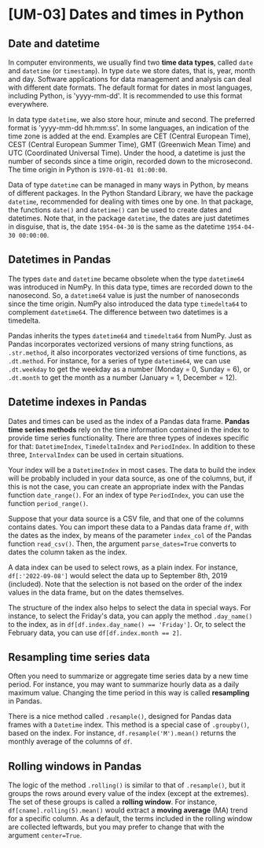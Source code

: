 # [UM-03] Dates and times in Python

## Date and datetime

In computer environments, we usually find two **time data types**, called `date` and `datetime` (or `timestamp`). In type `date` we store dates, that is, year, month and day. Software applications for data management and analysis can deal with different date formats. The default format for dates in most languages, including Python, is 'yyyy-mm-dd'. It is recommended to use this format everywhere. 

In data type `datetime`, we also store hour, minute and second. The preferred format is 'yyyy-mm-dd hh:mm:ss'. In some languages, an indication of the time zone is added at the end. Examples are CET (Central European Time), CEST (Central European Summer Time), GMT (Greenwich Mean Time) and UTC (Coordinated Universal Time). Under the hood, a datetime is just the number of seconds since a time origin, recorded down to the microsecond. The time origin in Python is `1970-01-01 01:00:00`. 

Data of type `datetime` can be managed in many ways in Python, by means of different packages. In the Python Standard Library, we have the package `datetime`, recommended for dealing with times one by one. In that package, the functions `date()` and `datetime()` can be used to create dates and datetimes. Note that, in the package `datetime`, the dates are just datetimes in disguise, that is, the date `1954-04-30` is the same as the datetime `1954-04-30 00:00:00`.

## Datetimes in Pandas

The types `date` and `datetime`  became obsolete when the type `datetime64` was introduced in NumPy. In this data type, times are recorded down to the nanosecond. So, a `datetime64` value is just the number of nanoseconds since the time origin. NumPy also introduced the data type `timedelta64` to complement `datetime64`. The difference between two datetimes is a timedelta.

Pandas inherits the types `datetime64` and `timedelta64` from NumPy. Just as Pandas incorporates vectorized versions of many string functions, as `.str.method`, it also incorporates vectorized versions of time functions, as `.dt.method`. For instance, for a series of type `datetime64`, we can use `.dt.weekday` to get the weekday as a number (Monday = 0, Sunday = 6), or `.dt.month` to get the month as a number (January = 1, December = 12).

## Datetime indexes in Pandas

Dates and times can be used as the index of a Pandas data frame. **Pandas time series methods** rely on the time information contained in the index to provide time series functionality. There are three types of indexes specific for that: `DatetimeIndex`, `TimedeltaIndex` and `PeriodIndex`. In addition to these three, `IntervalIndex` can be used in certain situations.

Your index will be a `DatetimeIndex` in most cases. The data to build the index will be probably included in your data source, as one of the columns, but, if this is not the case, you can create an appropriate index with the Pandas function `date_range()`. For an index of type `PeriodIndex`, you can use the function `period_range()`.

Suppose that your data source is a CSV file, and that one of the columns contains dates. You can import these data to a Pandas data frame `df`, with the dates as the index, by means of the parameter `index_col` of the Pandas function `read_csv()`. Then, the argument `parse_dates=True` converts to dates the column taken as the index. 

A data index can be used to select rows, as a plain index. For instance, `df[:'2022-09-08']` would select the data up to September 8th, 2019 (included). Note that the selection is not based on the order of the index values in the data frame, but on the dates themselves.

The structure of the index also helps to select the data in special ways. For instance, to select the Friday's data, you can apply the method `.day_name()` to the index, as in `df[df.index.day_name() == 'Friday']`. Or, to select the February data, you can use `df[df.index.month == 2]`. 

## Resampling time series data

Often you need to summarize or aggregate time series data by a new time period. For instance, you may want to summarize hourly data as a daily maximum value. Changing the time period in this way is called **resampling** in Pandas.

There is a nice method called `.resample()`, designed for Pandas data frames with a `Datetime` index. This method is a special case of `.groupby()`, based on the index. For instance, `df.resample('M').mean()` returns the monthly average of the columns of `df`.

## Rolling windows in Pandas

The logic of the method `.rolling()` is similar to that of `.resample()`, but it groups the rows around every value of the index (except at the extremes). The set of these groups is called a **rolling window**. For instance, `df[cname].rolling(5).mean()` would extract a **moving average** (MA) trend for a specific column. As a default, the terms included in the rolling window are collected leftwards, but you may prefer to change that with the argument `center=True`.
